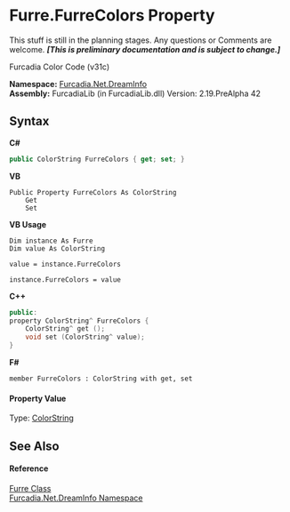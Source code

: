 # Furre.FurreColors Property 
This stuff is still in the planning stages. Any questions or Comments are welcome. _**\[This is preliminary documentation and is subject to change.\]**_

Furcadia Color Code (v31c)

**Namespace:**&nbsp;<a href="N_Furcadia_Net_DreamInfo">Furcadia.Net.DreamInfo</a><br />**Assembly:**&nbsp;FurcadiaLib (in FurcadiaLib.dll) Version: 2.19.PreAlpha 42

## Syntax

**C#**<br />
``` C#
public ColorString FurreColors { get; set; }
```

**VB**<br />
``` VB
Public Property FurreColors As ColorString
	Get
	Set
```

**VB Usage**<br />
``` VB Usage
Dim instance As Furre
Dim value As ColorString

value = instance.FurreColors

instance.FurreColors = value
```

**C++**<br />
``` C++
public:
property ColorString^ FurreColors {
	ColorString^ get ();
	void set (ColorString^ value);
}
```

**F#**<br />
``` F#
member FurreColors : ColorString with get, set

```


#### Property Value
Type: <a href="T_Furcadia_Movement_ColorString">ColorString</a>

## See Also


#### Reference
<a href="T_Furcadia_Net_DreamInfo_Furre">Furre Class</a><br /><a href="N_Furcadia_Net_DreamInfo">Furcadia.Net.DreamInfo Namespace</a><br />